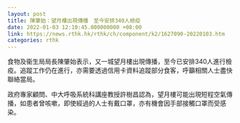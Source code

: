 ```yaml
---
layout: post
title: 陳肇始：望月樓出現傳播　至今安排340人檢疫
date: 2022-01-03 12:10:45.000000000 +08:00
link: https://news.rthk.hk/rthk/ch/component/k2/1627090-20220103.htm
categories: rthk
---
```


食物及衞生局局長陳肇始表示，又一城望月樓出現傳播，至今已安排340人進行檢疫。追蹤工作仍在進行，亦需要透過信用卡資料追蹤部分食客，呼籲相關人士盡快聯絡當局。

政府專家顧問、中大呼吸系統科講座教授許樹昌認為，望月樓可能出現短程空氣傳播，如患者曾咳嗽，即使經過的人士有戴口罩，亦有機會因手部接觸口罩而受感染。
